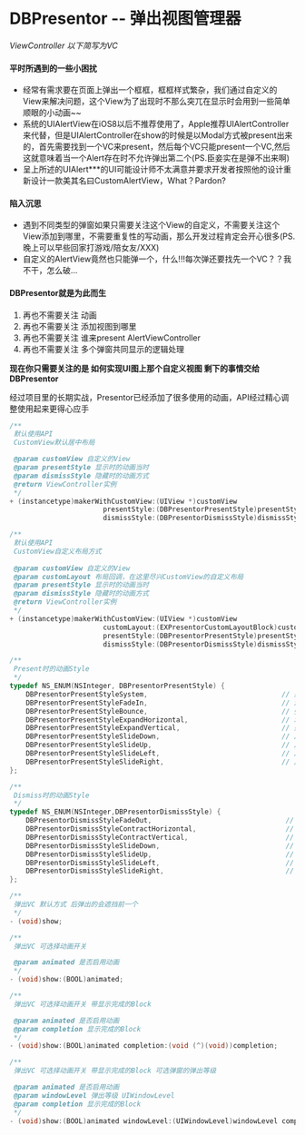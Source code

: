 # DBPresentor -- 弹出视图管理器

*ViewController 以下简写为VC*
#### 平时所遇到的一些小困扰
* 经常有需求要在页面上弹出一个框框，框框样式繁杂，我们通过自定义的View来解决问题，这个View为了出现时不那么突兀在显示时会用到一些简单顺眼的小动画~~
* 系统的UIAlertView在iOS8以后不推荐使用了，Apple推荐UIAlertController来代替，但是UIAlertController在show的时候是以Modal方式被present出来的，首先需要找到一个VC来present，然后每个VC只能present一个VC,然后这就意味着当一个Alert存在时不允许弹出第二个(PS.臣妾实在是弹不出来啊)
* 呈上所述的UIAlert***的UI可能设计师不太满意并要求开发者按照他的设计重新设计一款美其名曰CustomAlertView，What？Pardon?

#### 陷入沉思
* 遇到不同类型的弹窗如果只需要关注这个View的自定义，不需要关注这个View添加到哪里，不需要重复性的写动画，那么开发过程肯定会开心很多(PS.晚上可以早些回家打游戏/陪女友/XXX)
* 自定义的AlertView竟然也只能弹一个，什么!!!每次弹还要找先一个VC？？我不干，怎么破...

#### DBPresentor就是为此而生
1. 再也不需要关注 动画
2. 再也不需要关注 添加视图到哪里
3. 再也不需要关注 谁来present AlertViewController
4. 再也不需要关注 多个弹窗共同显示的逻辑处理

**现在你只需要关注的是
 如何实现UI图上那个自定义视图
 剩下的事情交给DBPresentor**
 
 经过项目里的长期实战，Presentor已经添加了很多使用的动画，API经过精心调整使用起来更得心应手

```c
/**
 默认使用API
 CustomView默认居中布局

 @param customView 自定义的View
 @param presentStyle 显示时的动画当时
 @param dismissStyle 隐藏时的动画方式
 @return ViewController实例
 */
+ (instancetype)makerWithCustomView:(UIView *)customView
                       presentStyle:(DBPresentorPresentStyle)presentStyle
                       dismissStyle:(DBPresentorDismissStyle)dismissStyle;

/**
 默认使用API
 CustomView自定义布局方式
 
 @param customView 自定义的View
 @param customLayout 布局回调，在这里尽兴CustomView的自定义布局
 @param presentStyle 显示时的动画当时
 @param dismissStyle 隐藏时的动画方式
 @return ViewController实例
 */
+ (instancetype)makerWithCustomView:(UIView *)customView
                       customLayout:(EXPresentorCustomLayoutBlock)customLayout
                       presentStyle:(DBPresentorPresentStyle)presentStyle
                       dismissStyle:(DBPresentorDismissStyle)dismissStyle;
```
```c
/**
 Present时的动画Style
 */
typedef NS_ENUM(NSInteger, DBPresentorPresentStyle) {
    DBPresentorPresentStyleSystem,                                 // 系统样式
    DBPresentorPresentStyleFadeIn,                                 // 渐入
    DBPresentorPresentStyleBounce,                                 // 弹出
    DBPresentorPresentStyleExpandHorizontal,                       // 水平展开
    DBPresentorPresentStyleExpandVertical,                         // 垂直展开
    DBPresentorPresentStyleSlideDown,                              // 从上往下划入
    DBPresentorPresentStyleSlideUp,                                // 从下往上划入
    DBPresentorPresentStyleSlideLeft,                              // 从右往左划入
    DBPresentorPresentStyleSlideRight,                             // 从左往右划入
};

/**
 Dismiss时的动画Style
 */
typedef NS_ENUM(NSInteger,DBPresentorDismissStyle) {
    DBPresentorDismissStyleFadeOut,                                 // 渐出
    DBPresentorDismissStyleContractHorizontal,                      // 水平收起
    DBPresentorDismissStyleContractVertical,                        // 垂直收起
    DBPresentorDismissStyleSlideDown,                               // 向下划出
    DBPresentorDismissStyleSlideUp,                                 // 向上划出
    DBPresentorDismissStyleSlideLeft,                               // 向左划出
    DBPresentorDismissStyleSlideRight,                              // 向右划出
};
```

```c
/**
 弹出VC 默认方式 后弹出的会遮挡前一个
 */
- (void)show;

/**
 弹出VC 可选择动画开关

 @param animated 是否启用动画
 */
- (void)show:(BOOL)animated;

/**
 弹出VC 可选择动画开关 带显示完成的Block

 @param animated 是否启用动画
 @param completion 显示完成的Block
 */
- (void)show:(BOOL)animated completion:(void (^)(void))completion;

/**
 弹出VC 可选择动画开关 带显示完成的Block 可选弹窗的弹出等级

 @param animated 是否启用动画
 @param windowLevel 弹出等级 UIWindowLevel
 @param completion 显示完成的Block
 */
- (void)show:(BOOL)animated windowLevel:(UIWindowLevel)windowLevel completion:(void (^)(void))completion;
```
